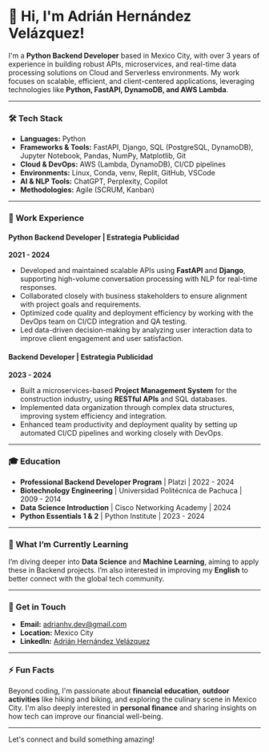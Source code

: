 # 👋 Hi, I'm Adrián Hernández Velázquez!

I'm a **Python Backend Developer** based in Mexico City, with over 3 years of experience in building robust APIs, microservices, and real-time data processing solutions on Cloud and Serverless environments. My work focuses on scalable, efficient, and client-centered applications, leveraging technologies like **Python, FastAPI, DynamoDB, and AWS Lambda**.

---

### 🛠 Tech Stack
- **Languages:** Python
- **Frameworks & Tools:** FastAPI, Django, SQL (PostgreSQL, DynamoDB), Jupyter Notebook, Pandas, NumPy, Matplotlib, Git
- **Cloud & DevOps:** AWS (Lambda, DynamoDB), CI/CD pipelines
- **Environments:** Linux, Conda, venv, Replit, GitHub, VSCode
- **AI & NLP Tools:** ChatGPT, Perplexity, Copilot
- **Methodologies:** Agile (SCRUM, Kanban)

---

### 💼 Work Experience
#### Python Backend Developer | Estrategia Publicidad
**2021 - 2024**
- Developed and maintained scalable APIs using **FastAPI** and **Django**, supporting high-volume conversation processing with NLP for real-time responses.
- Collaborated closely with business stakeholders to ensure alignment with project goals and requirements.
- Optimized code quality and deployment efficiency by working with the DevOps team on CI/CD integration and QA testing.
- Led data-driven decision-making by analyzing user interaction data to improve client engagement and user satisfaction.

#### Backend Developer | Estrategia Publicidad
**2023 - 2024**
- Built a microservices-based **Project Management System** for the construction industry, using **RESTful APIs** and SQL databases.
- Implemented data organization through complex data structures, improving system efficiency and integration.
- Enhanced team productivity and deployment quality by setting up automated CI/CD pipelines and working closely with DevOps.

---

### 🎓 Education
- **Professional Backend Developer Program** | Platzi | 2022 - 2024
- **Biotechnology Engineering** | Universidad Politécnica de Pachuca | 2009 - 2014
- **Data Science Introduction** | Cisco Networking Academy | 2024
- **Python Essentials 1 & 2** | Python Institute | 2023 - 2024

---

### 🌱 What I’m Currently Learning
I’m diving deeper into **Data Science** and **Machine Learning**, aiming to apply these in Backend projects. I’m also interested in improving my **English** to better connect with the global tech community.

---

### 💬 Get in Touch
- **Email:** [adrianhv.dev@gmail.com](mailto:adrianhv.dev@gmail.com)
- **Location:** Mexico City
- **LinkedIn:** [Adrián Hernández Velázquez](https://linkedin.com/in/yourprofile)

---

### ⚡ Fun Facts
Beyond coding, I'm passionate about **financial education**, **outdoor activities** like hiking and biking, and exploring the culinary scene in Mexico City. I'm also deeply interested in **personal finance** and sharing insights on how tech can improve our financial well-being.

---

Let's connect and build something amazing!
